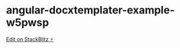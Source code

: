 # angular-docxtemplater-example-w5pwsp

[Edit on StackBlitz ⚡️](https://stackblitz.com/edit/angular-docxtemplater-example-w5pwsp)